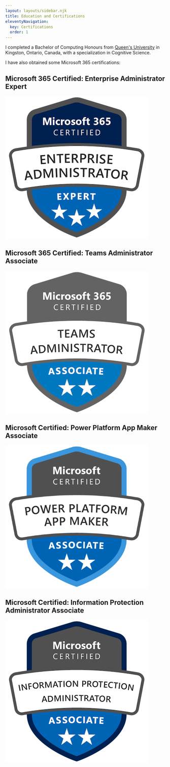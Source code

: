 ```yaml
---
layout: layouts/sidebar.njk
title: Education and Certifications
eleventyNavigation:
  key: Certifications
  order: 1
---
```


I completed a Bachelor of Computing Honours from [Queen's University](https://queensu.ca) in Kingston, Ontario, Canada, with a specialization in Cognitive Science.

I have also obtained some Microsoft 365 certifications:

## Microsoft 365 Certified: Enterprise Administrator Expert

![Enterprise Administrator Expert badge](./microsoft-365-certified-enterprise-administrator-expert.png)

## Microsoft 365 Certified: Teams Administrator Associate

![Microsoft Teams Administrator Associate badge](./microsoft-365-certified-teams-administrator-associate.png)

## Microsoft Certified: Power Platform App Maker Associate

![Microsoft Power Platform App Maker Associate badge](./microsoft-certified-power-platform-app-maker-associate.png)

## Microsoft Certified: Information Protection Administrator Associate

![Microsoft Information Protection Administrator Associate badge](./microsoft-certified-information-protection-administrator-associate.png)

